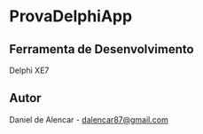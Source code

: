 # ProvaDelphiApp

## Ferramenta de Desenvolvimento
Delphi XE7

## Autor
Daniel de Alencar - dalencar87@gmail.com
